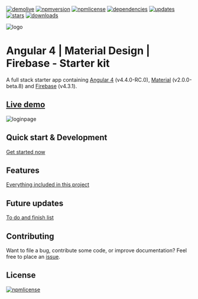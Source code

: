 [![demolive](https://img.shields.io/badge/demo-live-green.svg)](http://angular4.jerouw.nl/)
[![npmversion](https://img.shields.io/npm/v/ngxmatfire.svg)]()
[![npmlicense](https://img.shields.io/npm/l/ngxmatfire.svg)](https://github.com/jeroenouw/AngularMaterialFirebase/blob/master/LICENSE/)
[![dependencies](https://img.shields.io/badge/dependencies-up%20to%20date-brightgreen.svg)](https://github.com/jeroenouw/AngularMaterialFirebase/blob/master/package.json)
[![updates](https://img.shields.io/badge/updates-weekly-yellowgreen.svg)](https://github.com/jeroenouw/AngularMaterialFirebase/commits/master)
[![stars](https://img.shields.io/github/stars/jeroenouw/AngularMaterialFirebase.svg)](https://github.com/jeroenouw/AngularMaterialFirebase/stargazers)
[![downloads](https://img.shields.io/npm/dm/ngxmatfire.svg)]()

![logo](https://jerouw.nl/wp-content/uploads/2017/05/ngfbmd.png "Logo")  

# Angular 4 | Material Design | Firebase - Starter kit
A full stack starter app containing [Angular 4](https://angular.io) (v4.4.0-RC.0), [Material](https://material.io/) (v2.0.0-beta.8) and [Firebase](https://firebase.google.com/) (v4.3.1).

## [Live demo](http://angular4.jerouw.nl) 
![loginpage](https://jerouw.nl/wp-content/uploads/2017/05/ngfbmdprintscreen.png "Logo")  

## Quick start & Development
[Get started now](https://github.com/jeroenouw/Angular4MaterialDesign/blob/master/docs/DEVELOPER.md)  

## Features
[Everything included in this project](https://github.com/jeroenouw/Angular4MaterialDesign/blob/master/docs/FEATURES.md)  

## Future updates
[To do and finish list](https://github.com/jeroenouw/Angular4MaterialDesign/blob/master/docs/TODO.md)  

## Contributing
Want to file a bug, contribute some code, or improve documentation? Feel free to place an [issue](https://github.com/jeroenouw/AngularMaterialFirebase/issues).

## License
[![npmlicense](https://img.shields.io/npm/l/ng4matfire.svg)](https://github.com/jeroenouw/Angular4MaterialDesign/blob/master/LICENSE/)